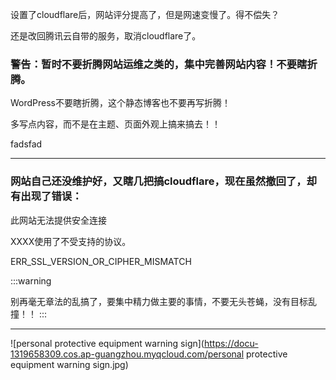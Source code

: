 设置了cloudflare后，网站评分提高了，但是网速变慢了。得不偿失？

还是改回腾讯云自带的服务，取消cloudflare了。

### **警告：暂时不要折腾网站运维之类的，集中完善网站内容！不要瞎折腾。**

WordPress不要瞎折腾，这个静态博客也不要再写折腾！

多写点内容，而不是在主题、页面外观上搞来搞去！！



fadsfad 

---

### 网站自己还没维护好，又瞎几把搞cloudflare，现在虽然撤回了，却有出现了错误：

此网站无法提供安全连接

XXXX使用了不受支持的协议。

ERR_SSL_VERSION_OR_CIPHER_MISMATCH



:::warning

别再毫无章法的乱搞了，要集中精力做主要的事情，不要无头苍蝇，没有目标乱撞！！
:::

---

![personal protective equipment warning sign](https://docu-1319658309.cos.ap-guangzhou.myqcloud.com/personal protective equipment warning sign.jpg)
